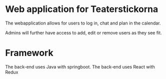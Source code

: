 # Web application for Teaterstickorna

The webapplication allows for users to log in, chat and plan in the calendar.

Admins will further have access to add, edit or remove users as they see fit.

# Framework
The back-end uses Java with springboot.
The back-end uses React with Redux
